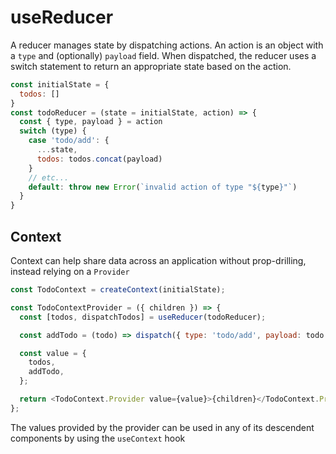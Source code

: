 # useReducer

A reducer manages state by dispatching actions. An action is an object with a `type` and (optionally) `payload` field. When dispatched, the reducer uses a switch statement to return an appropriate state based on the action.

```js
const initialState = {
  todos: []
}
const todoReducer = (state = initialState, action) => {
  const { type, payload } = action
  switch (type) {
    case 'todo/add': {
      ...state,
      todos: todos.concat(payload)
    }
    // etc...
    default: throw new Error(`invalid action of type "${type}"`)
  }
}
```

## Context

Context can help share data across an application without prop-drilling, instead relying on a `Provider`

```js
const TodoContext = createContext(initialState);

const TodoContextProvider = ({ children }) => {
  const [todos, dispatchTodos] = useReducer(todoReducer);

  const addTodo = (todo) => dispatch({ type: 'todo/add', payload: todo });

  const value = {
    todos,
    addTodo,
  };

  return <TodoContext.Provider value={value}>{children}</TodoContext.Provider>;
};
```

The values provided by the provider can be used in any of its descendent components by using the `useContext` hook
